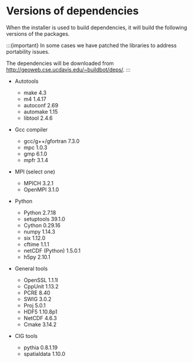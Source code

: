 # Versions of dependencies

When the installer is used to build dependencies, it will build the following versions of the packages.

:::{important}
In some cases we have patched the libraries to address portability issues.

The dependencies will be downloaded from <http://geoweb.cse.ucdavis.edu/~buildbot/deps/>.
:::

* Autotools
  * make 4.3
  * m4 1.4.17
  * autoconf 2.69
  * automake 1.15
  * libtool 2.4.6

* Gcc compiler
  * gcc/g++/gfortran 7.3.0
  * mpc 1.0.3
  * gmp 6.1.0
  * mpfr 3.1.4

* MPI (select one)
  * MPICH 3.2.1
  * OpenMPI 3.1.0

* Python
  * Python 2.7.18
  * setuptools 39.1.0
  * Cython 0.29.16
  * numpy 1.14.3
  * six 1.12.0
  * cftime 1.1.1
  * netCDF (Python) 1.5.0.1
  * h5py 2.10.1

* General tools
  * OpenSSL 1.1.1l
  * CppUnit 1.13.2
  * PCRE 8.40
  * SWIG 3.0.2
  * Proj 5.0.1
  * HDF5 1.10.8p1
  * NetCDF 4.6.3
  * Cmake 3.14.2

* CIG tools
  * pythia 0.8.1.19
  * spatialdata 1.10.0
